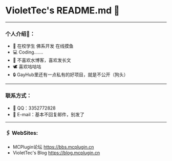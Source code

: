 # VioletTec's README.md 👋
---
### 个人介绍📕：
- 🏫 在校学生 佛系开发 在线摸鱼
- 💻 Coding.......
- 📝 不喜欢水博客，喜欢发长文
- 🕊  喜欢咕咕咕
- 🔒 GayHub里还有一点私有的好项目，就是不公开（狗头）

---
### 联系方式：
- 📡 QQ：3352772828
- 📧 E-mail：基本不回复邮件，别发了

---
### 🖇  WebSites:
- MCPlugin论坛 <https://bbs.mcplugin.cn>
- VioletTec's Blog <https://blog.mcplugin.cn>
